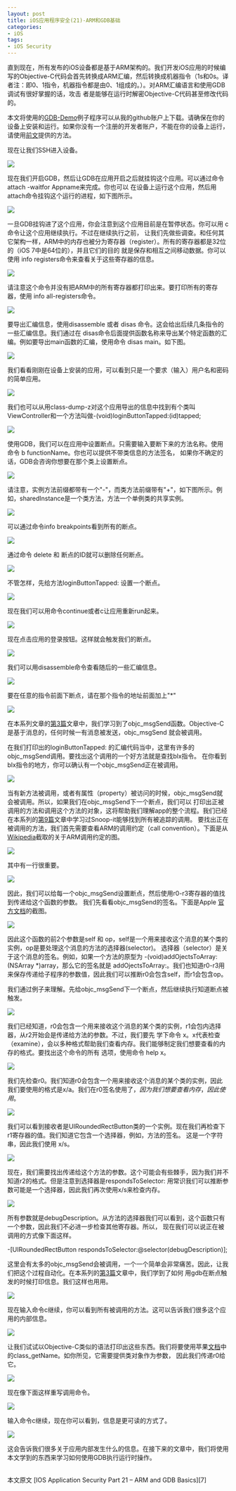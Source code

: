 ```yaml
---
layout: post  
title: iOS应用程序安全(21)-ARM和GDB基础  
categories:  
- iOS  
tags:    
- iOS Security
---   
```




直到现在，所有发布的iOS设备都是基于ARM架构的。我们开发iOS应用的时候编写的Objective-C代码会首先转换成ARM汇编，然后转换成机器指令（1s和0s。译者注：即0、1指令，机器指令都是由0、1组成的。）。对ARM汇编语言和使用GDB调试有很好掌握的话，攻击
者是能够在运行时解密Objective-C代码甚至修改代码的。

本文将使用的[GDB-Demo][1]例子程序可以从我的github账户上下载。请确保在你的设备上安装和运行。如果你没有一个注册的开发者账户，不能在你的设备上运行，请使用[前文][2]提供的方法。

现在让我们SSH进入设备。

![](http://resources.infosecinstitute.com/wp-content/uploads/110613_1702_IOSApplicat1.png)

现在我们开启GDB，然后让GDB在应用开启之后就挂钩这个应用。可以通过命令 attach -waitfor Appname来完成。你也可以
在设备上运行这个应用，然后用attach命令挂钩这个运行的进程，如下图所示。

![](http://resources.infosecinstitute.com/wp-content/uploads/110613_1702_IOSApplicat2.png)

一旦GDB挂钩进了这个应用，你会注意到这个应用目前是在暂停状态。你可以用 c 命令让这个应用继续执行。不过在继续执行之前，
让我们先做些调查。和任何其它架构一样，ARM中的内存也被分为寄存器（register）。所有的寄存器都是32位的（iOS 7中是64位的），并且它们的目的
就是保存和相互之间移动数据。你可以使用 info registers命令来查看关于这些寄存器的信息。

![](http://resources.infosecinstitute.com/wp-content/uploads/110613_1702_IOSApplicat3.png)

请注意这个命令并没有把ARM中的所有寄存器都打印出来。要打印所有的寄存器，使用 info all-registers命令。

![](http://resources.infosecinstitute.com/wp-content/uploads/110613_1702_IOSApplicat4.png)

要导出汇编信息，使用disassemble 或者 disas 命令。这会给出后续几条指令的一些汇编信息。我们通过在
disas命令后面提供函数名称来导出某个特定函数的汇编。例如要导出main函数的汇编，使用命令 disas main。如下图。

![](httpources.infosecinstitute.com/wp-content/uploads/110613_1702_IOSApplicat5.png)
 
我们看看刚刚在设备上安装的应用，可以看到只是一个要求（输入）用户名和密码的简单应用。

![](http://resources.infosecinstitute.com/wp-content/uploads/110613_1702_IOSApplicat6.png)

我们也可以从用class-dump-z对这个应用导出的信息中找到有个类叫ViewController和一个方法叫做-(void)loginButtonTapped:(id)tapped;

![](http://resources.infosecinstitute.com/wp-content/uploads/110613_1702_IOSApplicat7.png)


使用GDB，我们可以在应用中设置断点。只需要输入要断下来的方法名称。使用命令 b functionName。你也可以提供不带类信息的方法签名，
如果你不确定的话，GDB会咨询你想要在那个类上设置断点。

![](httpources.infosecinstitute.com/wp-content/uploads/110613_1702_IOSApplicat8.png)


请注意，实例方法前缀都带有一个"-"，而类方法前缀带有"+"，如下图所示。例如，sharedInstance是一个类方法，方法一个单例类的共享实例。

![](http://resources.infosecinstitute.com/wp-content/uploads/110613_1702_IOSApplicat9.png)

可以通过命令info breakpoints看到所有的断点。

![](httpources.infosecinstitute.com/wp-content/uploads/110613_1702_IOSApplicat10.png)

通过命令 delete 和 断点的ID就可以删除任何断点。

![](http://resources.infosecinstitute.com/wp-content/uploads/110613_1702_IOSApplicat11.png)

不管怎样，先给方法loginButtonTapped: 设置一个断点。

![](http://resources.infosecinstitute.com/wp-content/uploads/110613_1702_IOSApplicat12.png)


现在我们可以用命令continue或者c让应用重新run起来。

![](http://resources.infosecinstitute.com/wp-content/uploads/110613_1702_IOSApplicat13.png)

现在点击应用的登录按钮。这样就会触发我们的断点。

![](http://resources.infosecinstitute.com/wp-content/uploads/110613_1702_IOSApplicat14.png)

我们可以用disassemble命令查看随后的一些汇编信息。

![](http://resources.infosecinstitute.com/wp-content/uploads/110613_1702_IOSApplicat15.png)

要在任意的指令前面下断点，请在那个指令的地址前面加上"*"


![](http://resources.infosecinstitute.com/wp-content/uploads/110613_1702_IOSApplicat16.png)

在本系列文章的[第3篇][3]文章中，我们学习到了objc_msgSend函数。Objective-C是基于消息的，任何时候一有消息被发送，objc_msgSend
就会被调用。

在我们打印出的loginButtonTapped: 的汇编代码当中，这里有许多的objc_msgSend调用。要找出这个调用的一个好方法就是查找blx指令。
在你看到blx指令的地方，你可以确认有一个objc_msgSend正在被调用。


![](http://resources.infosecinstitute.com/wp-content/uploads/110613_1702_IOSApplicat17.png)

当有新方法被调用，或者有属性（property）被访问的时候，objc_msgSend就会被调用。所以，如果我们在objc_msgSend下一个断点，我们可以
打印出正被调用的方法和调用这个方法的对象，这将帮助我们理解app的整个流程。我们已经在本系列的[第9篇][4]文章中学习过Snoop-it能够找到所有被追踪的调用。
 要找出正在被调用的方法，我们首先需要查看ARM的调用约定（call convention）。下面是从[Wikipedia][5]截取的关于ARM调用约定的图。

![](http://resources.infosecinstitute.com/wp-content/uploads/110613_1702_IOSApplicat18.png)

其中有一行很重要。

![](http://resources.infosecinstitute.com/wp-content/uploads/110613_1702_IOSApplicat19.png)

因此，我们可以给每一个objc_msgSend设置断点，然后使用r0-r3寄存器的值找到传递给这个函数的参数。
我们先看看objc_msgSend的签名。下面是Apple [官方文档][6]的截图。

![](http://resources.infosecinstitute.com/wp-content/uploads/110613_1702_IOSApplicat20.png)

因此这个函数的前2个参数是self 和 op，self是一个用来接收这个消息的某个类的实例，op是要处理这个消息的方法的选择器(selector)。
选择器（selector）是关于这个消息的签名。例如，如果一个方法的原型为 -(void)addOjectsToArray:(NSArray *)array，那么它的签名就是
addOjectsToArray:。我们也知道r0-r3用来保存传递给子程序的参数值，因此我们可以推断r0会包含self，而r1会包含op。

我们通过例子来理解。先给objc_msgSend下一个断点，然后继续执行知道断点被触发。

![](http://resources.infosecinstitute.com/wp-content/uploads/110613_1702_IOSApplicat21.png)


我们已经知道，r0会包含一个用来接收这个消息的某个类的实例，r1会包内选择器，从r2开始会是传递给方法的参数。不过，我们要先
学下命令 x。x代表检查（examine），会以多种格式帮助我们查看内存。我们能够制定我们想要查看的内存的格式。要找出这个命令的所有
选项，使用命令 help x。




![](http://resources.infosecinstitute.com/wp-content/uploads/110613_1702_IOSApplicat22.png)

我们先检查r0。我们知道r0会包含一个用来接收这个消息的某个类的实例，因此我们要使用的格式是x/a。我们在r0签名使用了$，因为我们想要查看内存，因此
使用$。


![](http://resources.infosecinstitute.com/wp-content/uploads/110613_1702_IOSApplicat23.png)

我们可以看到接收者是UIRoundedRectButton类的一个实例。现在我们再检查下r1寄存器的值。我们知道它包含一个选择器，例如，方法的签名。
这是一个字符串，因此我们使用 x/s。

![](http://resources.infosecinstitute.com/wp-content/uploads/110613_1702_IOSApplicat24.png)


现在，我们需要找出传递给这个方法的参数。这个可能会有些棘手，因为我们并不知道r2的格式。但是注意到选择器是respondsToSelector:
用常识我们可以推断参数可能是一个选择器，因此我们再次使用x/s来检查内存。

![](http://resources.infosecinstitute.com/wp-content/uploads/110613_1702_IOSApplicat25.png)

所有参数就是debugDescription。从方法的选择器我们可以看到，这个函数只有一个参数，因此我们不必进一步检查其他寄存器。所以，
现在我们可以说正在被调用的方式像下面这样。

-[UIRoundedRectButton respondsToSelector:@selector(debugDescription)];


这里会有太多的objc_msgSend会被调用，一个一个简单会非常痛苦。因此，让我们把这个过程自动化。在本系列的[第3篇][3]文章中，我们学到了如何
用gdb在断点触发的时候打印信息。我们这样也用用。

![](http://resources.infosecinstitute.com/wp-content/uploads/110613_1702_IOSApplicat26.png)


现在输入命令c继续，你可以看到所有被调用的方法。这可以告诉我们很多这个应用的内部信息。


![](http://resources.infosecinstitute.com/wp-content/uploads/110613_1702_IOSApplicat27.png)


让我们试试以Objective-C类似的语法打印出这些东西。我们将要使用苹果[文档][6]中的class_getName。如你所见，它需要提供类对象作为参数，
因此我们传递r0给它。

![](http://resources.infosecinstitute.com/wp-content/uploads/110613_1702_IOSApplicat28.png)

现在像下面这样重写调用命令。

![](http://resources.infosecinstitute.com/wp-content/uploads/110613_1702_IOSApplicat29.png)

输入命令c继续，现在你可以看到，信息是更可读的方式了。

![](http://resources.infosecinstitute.com/wp-content/uploads/110613_1702_IOSApplicat30.png)


这会告诉我们很多关于应用内部发生什么的信息。在接下来的文章中，我们将使用本文学到的东西来学习如何使用GDB执行运行时操作。





 <br/>
本文原文 [IOS Application Security Part 21 – ARM and GDB Basics][7]


[1]:https://github.com/prateek147/gdb-demo
[2]:http://wufawei.com/2013/11/ios-application-security-7/
[3]:http://wufawei.com/2013/11/ios-application-security-3/
[4]:http://wufawei.com/2013/11/ios-application-security-9/
[5]:http://en.wikipedia.org/wiki/Calling_convention
[6]:https://developer.apple.com/library/mac/documentation/cocoa/reference/objcruntimeref/Reference/reference.html
[7]:http://resources.infosecinstitute.com/ios-application-security-part-21-arm-gdb-basics/





















































